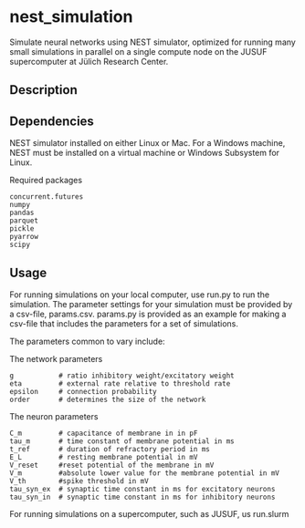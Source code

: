 # nest_simulation
Simulate neural networks using NEST simulator, optimized for running many small simulations in parallel on a single compute node on the JUSUF supercomputer at Jülich Research Center.


## Description

## Dependencies
NEST simulator installed on either Linux or Mac.
For a Windows machine, NEST must be installed on a virtual machine or Windows Subsystem for Linux.

Required packages
```
concurrent.futures
numpy
pandas
parquet
pickle
pyarrow
scipy
```

## Usage
For running simulations on your local computer, use run.py to run the simulation.
The parameter settings for your simulation must be provided by a csv-file, params.csv.
params.py is provided as an example for making a csv-file that includes the parameters for a set of simulations.

The parameters common to vary include:

The network parameters
```
g           # ratio inhibitory weight/excitatory weight
eta         # external rate relative to threshold rate
epsilon     # connection probability
order       # determines the size of the network
```

The neuron parameters
```
C_m         # capacitance of membrane in in pF
tau_m       # time constant of membrane potential in ms
t_ref       # duration of refractory period in ms
E_L         # resting membrane potential in mV
V_reset     #reset potential of the membrane in mV
V_m         #absolute lower value for the membrane potential in mV
V_th        #spike threshold in mV
tau_syn_ex  # synaptic time constant in ms for excitatory neurons
tau_syn_in  # synaptic time constant in ms for inhibitory neurons
```

For running simulations on a supercomputer, such as JUSUF, us run.slurm